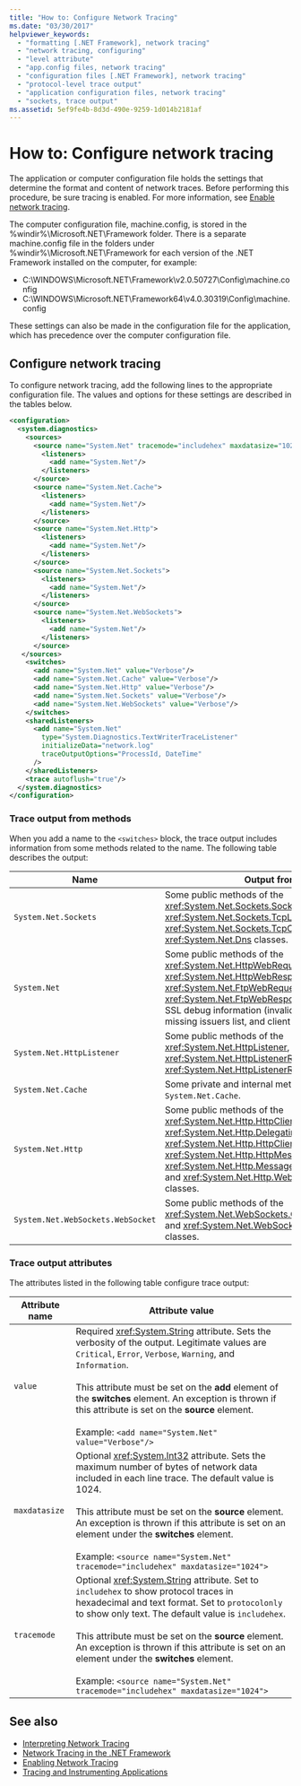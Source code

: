 ```yaml
---
title: "How to: Configure Network Tracing"
ms.date: "03/30/2017"
helpviewer_keywords: 
  - "formatting [.NET Framework], network tracing"
  - "network tracing, configuring"
  - "level attribute"
  - "app.config files, network tracing"
  - "configuration files [.NET Framework], network tracing"
  - "protocol-level trace output"
  - "application configuration files, network tracing"
  - "sockets, trace output"
ms.assetid: 5ef9fe4b-8d3d-490e-9259-1d014b2181af
---
```

# How to: Configure network tracing

The application or computer configuration file holds the settings that determine the format and content of network traces. Before performing this procedure, be sure tracing is enabled. For more information, see [Enable network tracing](enabling-network-tracing.md).

The computer configuration file, machine.config, is stored in the %windir%\Microsoft.NET\Framework folder. There is a separate machine.config file in the folders under %windir%\Microsoft.NET\Framework for each version of the .NET Framework installed on the computer, for example:

- C:\WINDOWS\Microsoft.NET\Framework\v2.0.50727\Config\machine.config
- C:\WINDOWS\Microsoft.NET\Framework64\v4.0.30319\Config\machine.config
  
These settings can also be made in the configuration file for the application, which has precedence over the computer configuration file.  
  
## Configure network tracing  
  
To configure network tracing, add the following lines to the appropriate configuration file. The values and options for these settings are described in the tables below.  
  
```xml  
<configuration>  
  <system.diagnostics>  
    <sources>  
      <source name="System.Net" tracemode="includehex" maxdatasize="1024">  
        <listeners>  
          <add name="System.Net"/>  
        </listeners>  
      </source>  
      <source name="System.Net.Cache">  
        <listeners>  
          <add name="System.Net"/>  
        </listeners>  
      </source>  
      <source name="System.Net.Http">  
        <listeners>  
          <add name="System.Net"/>  
        </listeners>  
      </source>  
      <source name="System.Net.Sockets">  
        <listeners>  
          <add name="System.Net"/>  
        </listeners>  
      </source>  
      <source name="System.Net.WebSockets">  
        <listeners>  
          <add name="System.Net"/>  
        </listeners>  
      </source>  
   </sources> 
    <switches>
      <add name="System.Net" value="Verbose"/>
      <add name="System.Net.Cache" value="Verbose"/>  
      <add name="System.Net.Http" value="Verbose"/>  
      <add name="System.Net.Sockets" value="Verbose"/>  
      <add name="System.Net.WebSockets" value="Verbose"/>  
    </switches>  
    <sharedListeners>  
      <add name="System.Net"  
        type="System.Diagnostics.TextWriterTraceListener"  
        initializeData="network.log"
        traceOutputOptions="ProcessId, DateTime" 
      />  
    </sharedListeners>  
    <trace autoflush="true"/>  
  </system.diagnostics>  
</configuration>  
```  

### Trace output from methods

When you add a name to the `<switches>` block, the trace output includes information from some methods related to the name. The following table describes the output:
  
|Name|Output from|  
|----------|-----------------|  
|`System.Net.Sockets`|Some public methods of the <xref:System.Net.Sockets.Socket>, <xref:System.Net.Sockets.TcpListener>, <xref:System.Net.Sockets.TcpClient>, and <xref:System.Net.Dns> classes.|  
|`System.Net`|Some public methods of the <xref:System.Net.HttpWebRequest>, <xref:System.Net.HttpWebResponse>, <xref:System.Net.FtpWebRequest>, and <xref:System.Net.FtpWebResponse> classes, and SSL debug information (invalid certificates, missing issuers list, and client certificate errors).|  
|`System.Net.HttpListener`|Some public methods of the <xref:System.Net.HttpListener>, <xref:System.Net.HttpListenerRequest>, and <xref:System.Net.HttpListenerResponse> classes.|  
|`System.Net.Cache`|Some private and internal methods in `System.Net.Cache`.|  
|`System.Net.Http`|Some public methods of the  <xref:System.Net.Http.HttpClient>,  <xref:System.Net.Http.DelegatingHandler>,  <xref:System.Net.Http.HttpClientHandler>, <xref:System.Net.Http.HttpMessageHandler>,  <xref:System.Net.Http.MessageProcessingHandler>, and  <xref:System.Net.Http.WebRequestHandler> classes.|  
|`System.Net.WebSockets.WebSocket`|Some public methods of the <xref:System.Net.WebSockets.ClientWebSocket> and <xref:System.Net.WebSockets.WebSocket> classes.|  

### Trace output attributes

The attributes listed in the following table configure trace output:
  
|Attribute name|Attribute value|  
|--------------------|---------------------|  
|`value`|Required <xref:System.String> attribute. Sets the verbosity of the output. Legitimate values are `Critical`, `Error`, `Verbose`, `Warning`, and `Information`.<br /><br />This attribute must be set on the **add** element of the **switches** element. An exception is thrown if this attribute is set on the **source** element.<br/><br/>Example: `<add name="System.Net" value="Verbose"/>`|
|`maxdatasize`|Optional <xref:System.Int32> attribute. Sets the maximum number of bytes of network data included in each line trace. The default value is 1024.<br /><br />This attribute must be set on the **source** element. An exception is thrown if this attribute is set on an element under the **switches** element.<br/><br/>Example: `<source name="System.Net" tracemode="includehex" maxdatasize="1024">`|
|`tracemode`|Optional <xref:System.String> attribute. Set to `includehex` to show protocol traces in hexadecimal and text format. Set to `protocolonly` to show only text. The default value is `includehex`.<br /><br />This attribute must be set on the **source** element. An exception is thrown if this attribute is set on an element under the **switches** element.<br/><br/>Example: `<source name="System.Net" tracemode="includehex" maxdatasize="1024">`|
  
## See also

- [Interpreting Network Tracing](interpreting-network-tracing.md)
- [Network Tracing in the .NET Framework](network-tracing.md)
- [Enabling Network Tracing](enabling-network-tracing.md)
- [Tracing and Instrumenting Applications](../debug-trace-profile/tracing-and-instrumenting-applications.md)
